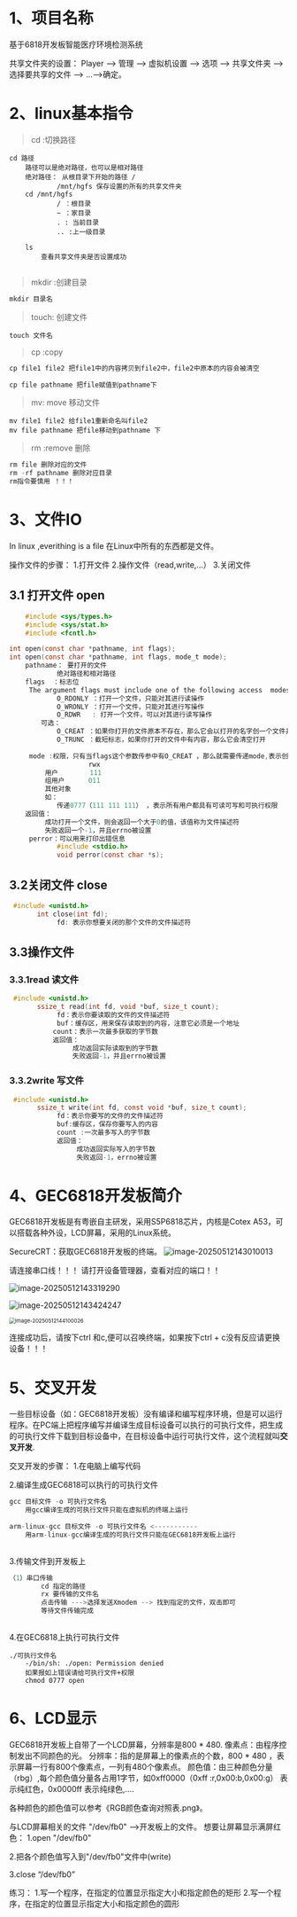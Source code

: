 # 1、项目名称

基于6818开发板智能医疗环境检测系统

共享文件夹的设置：
Player --> 管理 --> 虚拟机设置 --> 选项 --> 共享文件夹 --> 选择要共享的文件 --> ...-->确定。

# 2、linux基本指令

> cd :切换路径

```
cd 路径
	路径可以是绝对路径，也可以是相对路径
	绝对路径： 从根目录下开始的路径 /
			/mnt/hgfs 保存设置的所有的共享文件夹
	cd /mnt/hgfs
			/ ：根目录
			~ ：家目录
			. : 当前目录
			.. :上一级目录
		
    ls 
    	查看共享文件夹是否设置成功
    	
```

> mkdir :创建目录

```c
mkdir 目录名
```

> touch: 创建文件

```
touch 文件名
```

> cp :copy

```c
cp file1 file2 把file1中的内容拷贝到file2中，file2中原本的内容会被清空
 
cp file pathname 把file赋值到pathname下
```

> mv: move 移动文件

```
mv file1 file2 给file1重新命名叫file2
mv file pathname 把file移动到pathname 下
```

> rm :remove 删除

```c
rm file 删除对应的文件
rm -rf pathname 删除对应目录
rm指令要慎用 ！！！
```

# 3、文件IO

In linux ,everithing is a file 
在Linux中所有的东西都是文件。

操作文件的步骤：
1.打开文件
2.操作文件（read,write,...）
3.关闭文件

## 3.1 打开文件 open

```c
    #include <sys/types.h>
    #include <sys/stat.h>
    #include <fcntl.h>

int open(const char *pathname, int flags);
int open(const char *pathname, int flags, mode_t mode);
	pathname： 要打开的文件
        	绝对路径和相对路径
   	flags  ：标志位
     The argument flags must include one of the following access  modes
        	O_RDONLY ：打开一个文件，只能对其进行读操作
            O_WRONLY ：打开一个文件，只能对其进行写操作
            O_RDWR   : 打开一个文件，可以对其进行读写操作
        可选：
            O_CREAT ：如果你打开的文件原本不存在，那么它会以打开的名字创一个文件并打开
           	O_TRUNC ：截短标志，如果你打开的文件中有内容，那么它会清空打开 
                
     mode :权限，只有当flags这个参数传参中有O_CREAT ，那么就需要传递mode,表示创建的文件的权限。
         			rwx
         用户		   111
         组用户	  011
         其他对象    
         如：
         	传递0777（111 111 111） ，表示所有用户都具有可读可写和可执行权限
    返回值：
         成功打开一个文件，则会返回一个大于0的值，该值称为文件描述符
         失败返回一个-1，并且errno被设置
     perror：可以用来打印出错信息
            #include <stdio.h>
       		void perror(const char *s);

```

## 3.2关闭文件 close

```c
 #include <unistd.h>
       int close(int fd);
			fd: 表示你想要关闭的那个文件的文件描述符
```

## 3.3操作文件

### 3.3.1read 读文件

```c
 #include <unistd.h>
       ssize_t read(int fd, void *buf, size_t count);
			fd：表示你要读取的文件的文件描述符
            buf：缓存区，用来保存读取到的内容，注意它必须是一个地址
           count：表示一次最多获取的字节数
           返回值：
                成功返回实际读取到的字节数
                失败返回-1，并且errno被设置
```

### 3.3.2write 写文件

```c
 #include <unistd.h>
       ssize_t write(int fd, const void *buf, size_t count);
			fd：表示你要写的文件的文件描述符
            buf:缓存区，保存你要写入的内容
            count :一次最多写入的字节数
            返回值：
                 成功返回实际写入的字节数
                 失败返回-1，errno被设置
```

# 4、GEC6818开发板简介

GEC6818开发板是有粤嵌自主研发，采用S5P6818芯片，内核是Cotex A53，可以搭载各种外设，LCD屏幕，采用的Linux系统。

SecureCRT：获取GEC6818开发板的终端。
![image-20250512143010013](%E7%AC%94%E8%AE%B0.assets/image-20250512143010013.png)

请连接串口线！！！
请打开设备管理器，查看对应的端口！！

![image-20250512143319290](%E7%AC%94%E8%AE%B0.assets/image-20250512143319290.png)

![image-20250512143424247](%E7%AC%94%E8%AE%B0.assets/image-20250512143424247.png)

<img src="%E7%AC%94%E8%AE%B0.assets/image-20250512144100026.png" alt="image-20250512144100026" style="zoom:67%;" />

连接成功后，请按下ctrl 和c,便可以召唤终端，如果按下ctrl + c没有反应请更换设备！！！ 

# 5、交叉开发

一些目标设备（如：GEC6818开发板）没有编译和编写程序环境，但是可以运行程序。在PC端上把程序编写并编译生成目标设备可以执行的可执行文件，把生成的可执行文件下载到目标设备中，在目标设备中运行可执行文件，这个流程就叫**交叉开发**.

交叉开发的步骤：
1.在电脑上编写代码

2.编译生成GEC6818可以执行的可执行文件

```c
gcc	目标文件 -o 可执行文件名
    用gcc编译生成的可执行文件只能在虚拟机的终端上运行
    
arm-linux-gcc 目标文件 -o 可执行文件名 <-----------
    用arm-linux-gcc编译生成的可执行文件只能在GEC6818开发板上运行
    
```

3.传输文件到开发板上

```c
（1）串口传输
		cd 指定的路径
    	rx 要传输的文件名
    	点击传输 --->选择发送Xmodem --> 找到指定的文件，双击即可
    	等待文件传输完成
    
```

4.在GEC6818上执行可执行文件

```
./可执行文件名
	-/bin/sh: ./open: Permission denied 
	如果报如上错误请给可执行文件+权限
	chmod 0777 open 
```

# 6、LCD显示

GEC6818开发板上自带了一个LCD屏幕，分辨率是800 * 480.
像素点：由程序控制发出不同颜色的光。
分辨率：指的是屏幕上的像素点的个数，800 * 480 ，表示屏幕一行有800个像素点，一列有480个像素点。
颜色值：由三种颜色分量（rbg）,每个颜色值分量各占用1字节，如0xff0000（0xff :r,0x00:b,0x00:g） 表示纯红色，0x0000ff 表示纯绿色,....

各种颜色的颜色值可以参考《RGB颜色查询对照表.png》。

与LCD屏幕相关的文件 "/dev/fb0" -->开发板上的文件。
想要让屏幕显示满屏红色：
1.open "/dev/fb0"

2.把各个颜色值写入到"/dev/fb0"文件中(write)

3.close “/dev/fb0”

练习：
1.写一个程序，在指定的位置显示指定大小和指定颜色的矩形
2.写一个程序，在指定的位置显示指定大小和指定颜色的圆形

